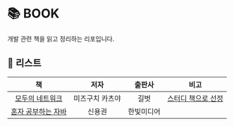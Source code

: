 # 📚 BOOK
개발 관련 책을 읽고 정리하는 리포입니다.


## 📄 리스트

|                                       책                                        |        저자        |   출판사   |  비고  |
| :-----------------------------------------------------------------------------: | :----------------: | :--------: | :--------: |
|        [모두의 네트워크](https://product.kyobobook.co.kr/detail/S000001792670)        |   미즈구치 카츠야   |  길벗  | [스터디 책으로 선정](https://github.com/YunSuJeong/SS201/tree/main/study/book) |
|        [혼자 공부하는 자바](https://product.kyobobook.co.kr/detail/S000212216152)        |   신용권   |  한빛미디어  ||
